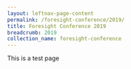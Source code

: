 ```yaml
---
layout: leftnav-page-content
permalink: /foresight-conference/2019/ 
title: Foresight Conference 2019
breadcrumb: 2019
collection_name: foresight-conference
---
```


This is a test page
